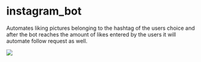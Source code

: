 # instagram_bot
Automates liking pictures belonging to the hashtag of the users choice and after the bot reaches the amount of likes entered by the users it will automate follow request as well. 


<a href="https://imgflip.com/gif/3nj0a3"><img src="https://i.imgflip.com/3nj0a3.gif"/></a>
